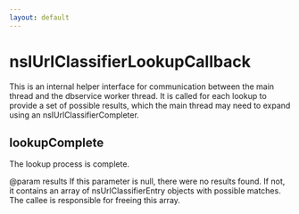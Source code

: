 ```yaml
---
layout: default
---
```


# nsIUrlClassifierLookupCallback #

This is an internal helper interface for communication between the
main thread and the dbservice worker thread.  It is called for each
lookup to provide a set of possible results, which the main thread
may need to expand using an nsIUrlClassifierCompleter.


## lookupComplete ##

The lookup process is complete.

@param results
       If this parameter is null, there were no results found.
       If not, it contains an array of nsUrlClassifierEntry objects
       with possible matches.  The callee is responsible for freeing
       this array.

